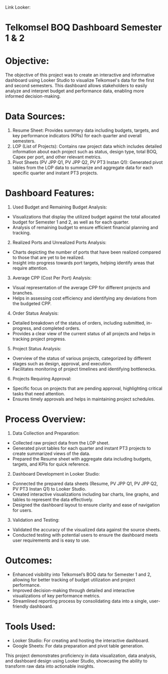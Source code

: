Link Looker: 
# Telkomsel BOQ Dashboard Semester 1 & 2

# Objective: 
The objective of this project was to create an interactive and informative dashboard using Looker Studio to visualize Telkomsel's data for the first and second semesters. This dashboard allows stakeholders to easily analyze and interpret budget and performance data, enabling more informed decision-making.

# Data Sources:
1. Resume Sheet: Provides summary data including budgets, targets, and key performance indicators (KPIs) for each quarter and overall semesters.
2. LOP (List of Projects): Contains raw project data which includes detailed information about each project such as status, design type, total BOQ, Capex per port, and other relevant metrics.
3. Pivot Sheets (PV JPP Q1, PV JPP Q2, PV PT3 Instan Q1): Generated pivot tables from the LOP data to summarize and aggregate data for each specific quarter and instant PT3 projects.

# Dashboard Features:
1. Used Budget and Remaining Budget Analysis:
- Visualizations that display the utilized budget against the total allocated budget for Semester 1 and 2, as well as for each quarter.
- Analysis of remaining budget to ensure efficient financial planning and tracking.

2. Realized Ports and Unrealized Ports Analysis:
- Charts depicting the number of ports that have been realized compared to those that are yet to be realized.
- Insight into progress towards port targets, helping identify areas that require attention.

3. Average CPP (Cost Per Port) Analysis:
- Visual representation of the average CPP for different projects and branches.
- Helps in assessing cost efficiency and identifying any deviations from the budgeted CPP.

4. Order Status Analysis:
- Detailed breakdown of the status of orders, including submitted, in-progress, and completed orders.
- Provides a clear view of the current status of all projects and helps in tracking project progress.

5. Project Status Analysis:
- Overview of the status of various projects, categorized by different stages such as design, approval, and execution.
- Facilitates monitoring of project timelines and identifying bottlenecks.

6. Projects Requiring Approval:
- Specific focus on projects that are pending approval, highlighting critical tasks that need attention.
- Ensures timely approvals and helps in maintaining project schedules.

# Process Overview:

1. Data Collection and Preparation:
- Collected raw project data from the LOP sheet.
- Generated pivot tables for each quarter and instant PT3 projects to create summarized views of the data.
- Prepared the Resume sheet with aggregate data including budgets, targets, and KPIs for quick reference.

2. Dashboard Development in Looker Studio:
- Connected the prepared data sheets (Resume, PV JPP Q1, PV JPP Q2, PV PT3 Instan Q1) to Looker Studio.
- Created interactive visualizations including bar charts, line graphs, and tables to represent the data effectively.
- Designed the dashboard layout to ensure clarity and ease of navigation for users.

3. Validation and Testing:
- Validated the accuracy of the visualized data against the source sheets.
- Conducted testing with potential users to ensure the dashboard meets user requirements and is easy to use.

# Outcomes:
- Enhanced visibility into Telkomsel’s BOQ data for Semester 1 and 2, allowing for better tracking of budget utilization and project performance.
- Improved decision-making through detailed and interactive visualizations of key performance metrics.
- Streamlined reporting process by consolidating data into a single, user-friendly dashboard.

# Tools Used:
- Looker Studio: For creating and hosting the interactive dashboard.
- Google Sheets: For data preparation and pivot table generation.

This project demonstrates proficiency in data visualization, data analysis, and dashboard design using Looker Studio, showcasing the ability to transform raw data into actionable insights.
